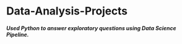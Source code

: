 # Data-Analysis-Projects
##### Used Python to answer exploratory questions using Data Science Pipeline. 
